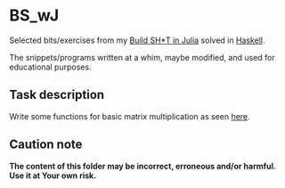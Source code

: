 # BS_wJ

Selected bits/exercises from my [Build SH\*T in Julia](https://b-lukaszuk.github.io/BS_wJ_eng/) solved in [Haskell](https://www.haskell.org/).

The snippets/programs written at a whim, maybe modified, and used for educational purposes.

## Task description

Write some functions for basic matrix multiplication as seen [here](https://b-lukaszuk.github.io/BS_wJ_eng/mat_multip.html).

## Caution note

**The content of this folder may be incorrect, erroneous and/or harmful. Use it at Your own risk.**
